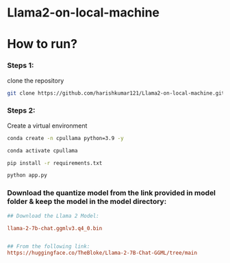 # Llama2-on-local-machine
# How to run?

### Steps 1:

clone the repository

```bash
git clone https://github.com/harishkumar121/Llama2-on-local-machine.git
```

### Steps 2:

Create a virtual environment

```bash
conda create -n cpullama python=3.9 -y
```

```bash
conda activate cpullama
```

```bash
pip install -r requirements.txt
```

```bash
python app.py
```


### Download the quantize model from the link provided in model folder & keep the model in the model directory:

```ini
## Download the Llama 2 Model:

llama-2-7b-chat.ggmlv3.q4_0.bin


## From the following link:
https://huggingface.co/TheBloke/Llama-2-7B-Chat-GGML/tree/main
```
